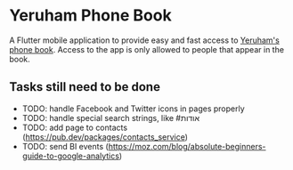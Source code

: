 # Yeruham Phone Book

A Flutter mobile application to provide easy and fast access to [Yeruham's phone book](https://sites.google.com/site/yeruchamphonebook/). Access to the app is only allowed to people that appear in the book.

## Tasks still need to be done
- TODO: handle Facebook and Twitter icons in pages properly
- TODO: handle special search strings, like #אודות
- TODO: add page to contacts (https://pub.dev/packages/contacts_service)
- TODO: send BI events (https://moz.com/blog/absolute-beginners-guide-to-google-analytics)
